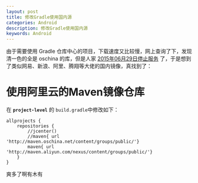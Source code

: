 ```yaml
---
layout: post
title: 修改Gradle使用国内源
categories: Android
description: 修改Gradle使用国内源
keywords: Android
---
```


由于需要使用 Gradle 仓库中心的项目，下载速度又比较慢，网上查询了下，发现清一色的全是 oschina 的库，但是人家 [2015年06月29日停止服务](https://www.oschina.net/news/63762/maven-oschina-paused) 了，于是想到了类似网易、新浪、阿里、腾翔等大佬的国内镜像，真找到了：

# 使用阿里云的Maven镜像仓库

在 **`project-level`** 的 `build.gradle`中修改如下：

```
allprojects {
    repositories {
        //jcenter()
        //maven{ url 'http://maven.oschina.net/content/groups/public/'}
        maven{ url 'http://maven.aliyun.com/nexus/content/groups/public/'}
    }
}
```

爽多了啊有木有